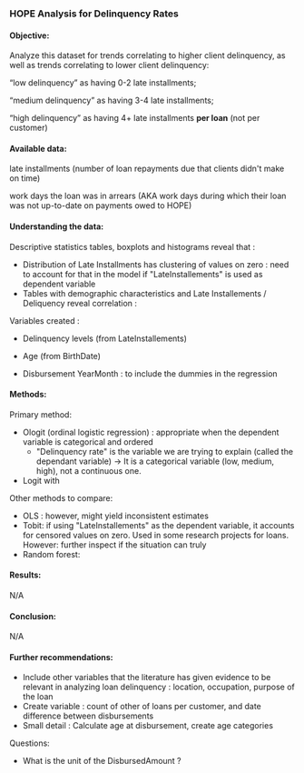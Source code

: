 ### HOPE Analysis for Delinquency Rates 

#### Objective:

Analyze this dataset for trends correlating to higher client delinquency, as well as trends correlating to lower client delinquency:

“low delinquency” as having 0-2 late installments; 

“medium delinquency” as having 3-4 late installments;

 “high delinquency” as having 4+ late installments **per loan** (not per customer)

#### Available data:

late installments (number of loan repayments due that clients didn't make on time)

work days the loan was in arrears (AKA work days during which their loan was not up-to-date on payments owed to HOPE)

#### Understanding the data: 

Descriptive statistics tables, boxplots and histograms reveal that :

- Distribution of Late Installments has clustering of values on zero : need to account for that in  the model if "LateInstallements" is used as dependent variable
- Tables with demographic characteristics and Late Installements / Deliquency reveal correlation :

Variables created :

- Delinquency levels (from LateInstallements)

- Age (from BirthDate)
- Disbursement YearMonth : to include the dummies in the regression

#### Methods: 

Primary method:

- Ologit (ordinal logistic regression) : appropriate when the dependent variable is categorical and ordered
  -  "Delinquency rate" is the variable we are trying to explain (called the dependant variable) -> It is a categorical variable (low, medium, high), not a continuous one.
- Logit with 

Other methods to compare:

- OLS : however, might yield inconsistent estimates
- Tobit: if using "LateInstallements" as the dependent variable, it accounts for censored values on zero. Used in some research projects for loans. However: further inspect if the situation can truly 
- Random forest:

#### Results:  

N/A

#### Conclusion:

N/A

#### Further recommendations:

- Include other variables that the literature has given evidence to be relevant in analyzing loan delinquency : location, occupation, purpose of the loan
- Create variable : count of other of loans per customer, and date difference between disbursements 
- Small detail : Calculate age at disbursement, create age categories

Questions:

- What is the unit of the DisbursedAmount ? 